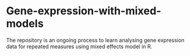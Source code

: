 # Gene-expression-with-mixed-models

The repository is an ongoing process to learn analysing gene expression data for repeated measures using mixed effects model in R.
